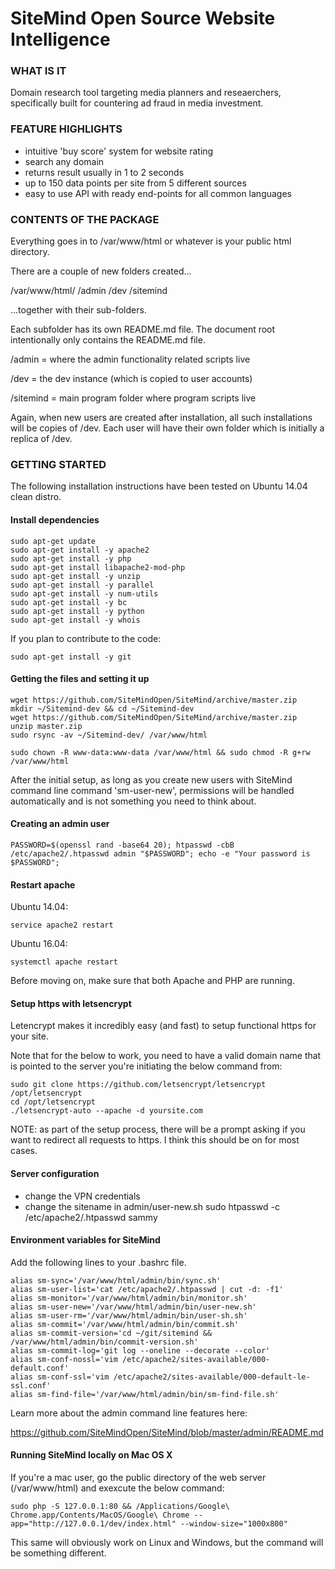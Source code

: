 # SiteMind Open Source Website Intelligence 

### WHAT IS IT

Domain research tool targeting media planners and reseaerchers, specifically built for countering ad fraud in media investment.

### FEATURE HIGHLIGHTS

- intuitive 'buy score' system for website rating
- search any domain
- returns result usually in 1 to 2 seconds
- up to 150 data points per site from 5 different sources
- easy to use API with ready end-points for all common languages

### CONTENTS OF THE PACKAGE 

Everything goes in to /var/www/html or whatever is your public html directory. 

There are a couple of new folders created...

/var/www/html/
	     /admin
	     /dev
	     /sitemind 

...together with their sub-folders.

Each subfolder has its own README.md file. The document root intentionally only contains the README.md file. 

/admin = where the admin functionality related scripts live

/dev = the dev instance (which is copied to user accounts)

/sitemind = main program folder where program scripts live

Again, when new users are created after installation, all such installations will be copies of /dev. Each user will have their own folder which is initially a replica of /dev. 

### GETTING STARTED 

The following installation instructions have been tested on Ubuntu 14.04 clean distro. 

#### Install dependencies

	sudo apt-get update
	sudo apt-get install -y apache2
	sudo apt-get install -y php
	sudo apt-get install libapache2-mod-php
	sudo apt-get install -y unzip
	sudo apt-get install -y parallel 
	sudo apt-get install -y num-utils
	sudo apt-get install -y bc
	sudo apt-get install -y python
	sudo apt-get install -y whois

If you plan to contribute to the code: 

	sudo apt-get install -y git 

#### Getting the files and setting it up

	wget https://github.com/SiteMindOpen/SiteMind/archive/master.zip
	mkdir ~/Sitemind-dev && cd ~/Sitemind-dev
	wget https://github.com/SiteMindOpen/SiteMind/archive/master.zip
	unzip master.zip
	sudo rsync -av ~/Sitemind-dev/ /var/www/html

	sudo chown -R www-data:www-data /var/www/html && sudo chmod -R g+rw /var/www/html

After the initial setup, as long as you create new users with SiteMind command line command 'sm-user-new', permissions will be handled automatically and is not something you need to think about. 

#### Creating an admin user

	PASSWORD=$(openssl rand -base64 20); htpasswd -cbB /etc/apache2/.htpasswd admin "$PASSWORD"; echo -e "Your password is $PASSWORD";

#### Restart apache

Ubuntu 14.04:
    
    service apache2 restart

Ubuntu 16.04: 

    systemctl apache restart

Before moving on, make sure that both Apache and PHP are running. 


#### Setup https with letsencrypt 

Letencrypt makes it incredibly easy (and fast) to setup functional https for your site. 

Note that for the below to work, you need to have a valid domain name that is pointed to the server you're initiating the below command from:

	sudo git clone https://github.com/letsencrypt/letsencrypt /opt/letsencrypt
	cd /opt/letsencrypt
	./letsencrypt-auto --apache -d yoursite.com

NOTE: as part of the setup process, there will be a prompt asking if you want to redirect all requests to https. I think this should be on for most cases.

#### Server configuration

- change the VPN credentials 
- change the sitename in admin/user-new.sh
sudo htpasswd -c /etc/apache2/.htpasswd sammy



#### Environment variables for SiteMind

Add the following lines to your .bashrc file. 

	alias sm-sync='/var/www/html/admin/bin/sync.sh'
	alias sm-user-list='cat /etc/apache2/.htpasswd | cut -d: -f1'
	alias sm-monitor='/var/www/html/admin/bin/monitor.sh'
	alias sm-user-new='/var/www/html/admin/bin/user-new.sh'
	alias sm-user-rm='/var/www/html/admin/bin/user-sh.sh'
	alias sm-commit='/var/www/html/admin/bin/commit.sh'
	alias sm-commit-version='cd ~/git/sitemind && /var/www/html/admin/bin/commit-version.sh'
	alias sm-commit-log='git log --oneline --decorate --color'
	alias sm-conf-nossl='vim /etc/apache2/sites-available/000-default.conf'
	alias sm-conf-ssl='vim /etc/apache2/sites-available/000-default-le-ssl.conf'
	alias sm-find-file='/var/www/html/admin/bin/sm-find-file.sh'

Learn more about the admin command line features here: 

https://github.com/SiteMindOpen/SiteMind/blob/master/admin/README.md


#### Running SiteMind locally on Mac OS X

If you're a mac user, go the public directory of the web server (/var/www/html) and exexcute the below command: 

    sudo php -S 127.0.0.1:80 && /Applications/Google\ Chrome.app/Contents/MacOS/Google\ Chrome --app="http://127.0.0.1/dev/index.html" --window-size="1000x800"

This same will obviously work on Linux and Windows, but the command will be something different. 
